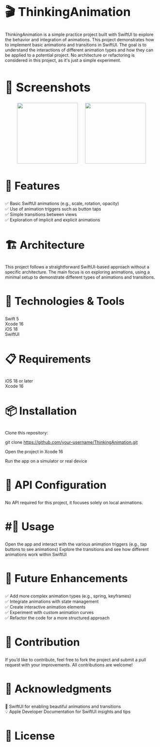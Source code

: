<h1 style="font-size: 40px;">🎬 ThinkingAnimation</h1>

ThinkingAnimation is a simple practice project built with SwiftUI to explore the behavior and integration of animations. This project demonstrates how to implement basic animations and transitions in SwiftUI. The goal is to understand the interactions of different animation types and how they can be applied to a potential project. No architecture or refactoring is considered in this project, as it's just a simple experiment.

<h1 style="font-size: 40px;">📸 Screenshots</h1>

<p align="center">
  <img src="https://github.com/your-username/ThinkingAnimation/blob/master/animate1.gif?raw=true" width="200" hspace="10"/>
  <img src="https://github.com/your-username/ThinkingAnimation/blob/master/animate2.gif?raw=true" width="200" hspace="10"/>
</p>

<h2 style="font-size: 35px;">🚀 Features</h2>

✅ Basic SwiftUI animations (e.g., scale, rotation, opacity)  
✅ Use of animation triggers such as button taps  
✅ Simple transitions between views  
✅ Exploration of implicit and explicit animations

<h2 style="font-size: 35px;">🏗 Architecture</h2>

This project follows a straightforward SwiftUI-based approach without a specific architecture. The main focus is on exploring animations, using a minimal setup to demonstrate different types of animations and transitions.

<h2 style="font-size: 35px;">🔧 Technologies & Tools</h2>

Swift 5  
Xcode 16  
iOS 18  
SwiftUI

<h2 style="font-size: 35px;">📋 Requirements</h2>

iOS 18 or later  
Xcode 16

<h2 style="font-size: 35px;">📦 Installation</h2>

Clone this repository:

git clone https://github.com/your-username/ThinkingAnimation.git

Open the project in Xcode 16

Run the app on a simulator or real device

<h2 style="font-size: 35px;">🔑 API Configuration</h2>

No API required for this project, it focuses solely on local animations.

<h2 style="font-size: 35px;">#📜 Usage</h2>

Open the app and interact with the various animation triggers (e.g., tap buttons to see animations)
Explore the transitions and see how different animations work within SwiftUI

<h2 style="font-size: 35px;">🔮 Future Enhancements</h2>

✅ Add more complex animation types (e.g., spring, keyframes)  
✅ Integrate animations with state management  
✅ Create interactive animation elements  
✅ Experiment with custom animation curves  
✅ Refactor the code for a more structured approach

<h2 style="font-size: 35px;">🤝 Contribution</h2>

If you’d like to contribute, feel free to fork the project and submit a pull request with your improvements. All contributions are welcome!

<h2 style="font-size: 35px;">🙌 Acknowledgments</h2>

🎨 SwiftUI for enabling beautiful animations and transitions  
💡 Apple Developer Documentation for SwiftUI insights and tips

<h2 style="font-size: 35px;">📄 License</h2>
